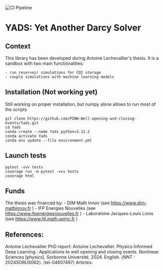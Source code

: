 ![CI Pipeline](https://github.com/PINN-Well-opening-and-closing-events/Yads/actions/workflows/ci.yml/badge.svg)
# YADS: Yet Another Darcy Solver
## Context 
This library has been developed during Antoine Lechevallier's thesis. It is a sandbox with two main functionalities: 

    - run reservoir simulations for CO2 storage
    - couple simulations with machine learning models

## Installation (Not working yet)

Still working on proper installation, but numpy alone allows to run most of the scripts 
    
    git clone https://github.com/PINN-Well-opening-and-closing-events/Yads.git
    cd Yads
    conda create --name Yads python=3.12.2
    conda activate Yads
    conda env update --file environment.yml

## Launch tests

    pytest -vvv tests
    coverage run -m pytest -vvv tests
    coverage html 

## Funds
The thesis was financed by:
    - DIM Math Innov (see https://www.dim-mathinnov.fr )
    - IFP Energies Nouvelles (see https://www.ifpenergiesnouvelles.fr )
    - Laboratoire Jacques-Louis Lions (see https://www.ljll.math.upmc.fr )

## References:
Antoine Lechevallier PhD report:
Antoine Lechevallier. Physics Informed Deep Learning : Applications to well opening and closing events. Nonlinear Sciences [physics]. Sorbonne Université, 2024. English. ⟨NNT : 2024SORUS062⟩. ⟨tel-04607497⟩
Articles: 



